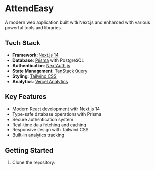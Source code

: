 # AttendEasy

A modern web application built with Next.js and enhanced with various powerful tools and libraries.

## Tech Stack

- **Framework**: [Next.js 14](https://nextjs.org)
- **Database**: [Prisma](https://prisma.io) with PostgreSQL
- **Authentication**: [NextAuth.js](https://next-auth.js.org)
- **State Management**: [TanStack Query](https://tanstack.com/query)
- **Styling**: [Tailwind CSS](https://tailwindcss.com)
- **Analytics**: [Vercel Analytics](https://vercel.com/analytics)

## Key Features

- Modern React development with Next.js 14
- Type-safe database operations with Prisma
- Secure authentication system
- Real-time data fetching and caching
- Responsive design with Tailwind CSS
- Built-in analytics tracking

## Getting Started

1. Clone the repository:
